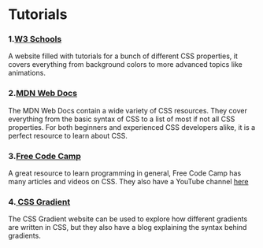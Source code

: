 # Tutorials

### 1.[W3 Schools](https://www.w3schools.com/css/)
A website filled with tutorials for a bunch of different CSS properties, it covers everything from background colors to more advanced topics like animations.

### 2.[MDN Web Docs](https://developer.mozilla.org/en-US/docs/Web/CSS)
The MDN Web Docs contain a wide variety of CSS resources. They cover everything from the basic syntax of CSS to a list of most if not all CSS properties. For both beginners and experienced CSS developers alike, it is a perfect resource to learn about CSS.

### 3.[Free Code Camp ](https://www.freecodecamp.org/)
A great resource to learn programming in general, Free Code Camp has many articles and videos on CSS. They also have a YouTube channel [here](https://www.youtube.com/c/Freecodecamp)

### 4.[ CSS Gradient ](https://www.freecodecamp.org/)
The CSS Gradient website can be used to explore how different gradients are written in CSS, but they also have a blog explaining the syntax behind gradients.
